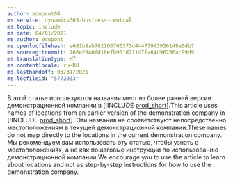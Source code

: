 ```yaml
---
author: edupont04
ms.service: dynamics365-business-central
ms.topic: include
ms.date: 04/01/2021
ms.author: edupont
ms.openlocfilehash: e661b9ab782100700373d44477943036149a5db7
ms.sourcegitcommit: 766e2840fd16efb901d211d7fa64d96766ac99d9
ms.translationtype: HT
ms.contentlocale: ru-RU
ms.lasthandoff: 03/31/2021
ms.locfileid: "5772033"
---
```

<span data-ttu-id="f8e6e-101">В этой статье используются названия мест из более ранней версии демонстрационной компании в [!INCLUDE [prod_short](prod_short.md)].</span><span class="sxs-lookup"><span data-stu-id="f8e6e-101">This article uses names of locations from an earlier version of the demonstration company in [!INCLUDE [prod_short](prod_short.md)].</span></span> <span data-ttu-id="f8e6e-102">Эти названия не соответствуют непосредственно местоположениям в текущей демонстрационной компании.</span><span class="sxs-lookup"><span data-stu-id="f8e6e-102">These names do not map directly to the locations in the current demonstration company.</span></span> <span data-ttu-id="f8e6e-103">Мы рекомендуем вам использовать эту статью, чтобы узнать о местоположениях, а не как пошаговые инструкции по использованию демонстрационной компании.</span><span class="sxs-lookup"><span data-stu-id="f8e6e-103">We encourage you to use the article to learn about locations and not as step-by-step instructions for how to use the demonstration company.</span></span>